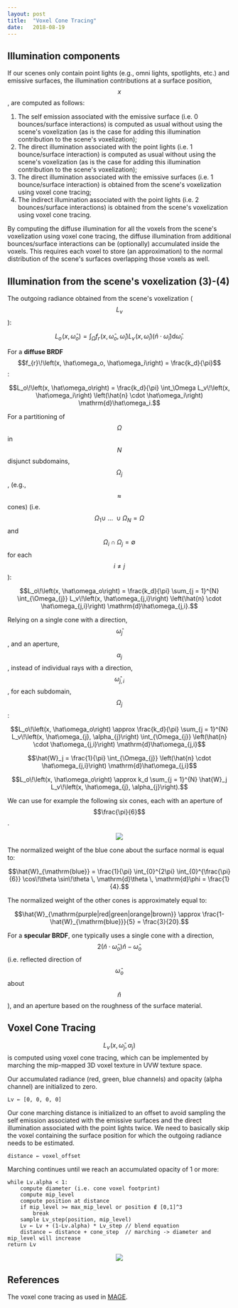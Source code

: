 ```yaml
---
layout: post
title:  "Voxel Cone Tracing"
date:   2018-08-19
---
```


## Illumination components

If our scenes only contain point lights (e.g., omni lights, spotlights, etc.) and emissive surfaces, the illumination contributions at a surface position, $$x$$, are computed as follows:

 1. The self emission associated with the emissive surface (i.e. 0 bounces/surface interactions) is computed as usual without using the scene's voxelization (as is the case for adding this illumination contribution to the scene's voxelization);
 2. The direct illumination associated with the point lights (i.e. 1 bounce/surface interaction) is computed as usual without using the scene's voxelization (as is the case for adding this illumination contribution to the scene's voxelization);
 3. The direct illumination associated with the emissive surfaces (i.e. 1 bounce/surface interaction) is obtained from the scene's voxelization using voxel cone tracing;
 4. The indirect illumination associated with the point lights (i.e. 2 bounces/surface interactions) is obtained from the scene's voxelization using voxel cone tracing.

By computing the diffuse illumination for all the voxels from the scene's voxelization using voxel cone tracing, the diffuse illumination from additional bounces/surface interactions can be (optionally) accumulated inside the voxels. This requires each voxel to store (an approximation) to the normal distribution of the scene's surfaces overlapping those voxels as well.

## Illumination from the scene's voxelization (3)-(4)

The outgoing radiance obtained from the scene's voxelization ($$L_v$$):

$$L_o\!\left(x, \hat\omega_o\right) = \int_\Omega f_{r}\!\left(x, \hat\omega_o, \hat\omega_i\right) L_v\!\left(x, \hat\omega_i\right) \left(\hat{n} \cdot \hat\omega_i\right) \mathrm{d}\hat\omega_i.$$

For a **diffuse BRDF** $$f_{r}\!\left(x, \hat\omega_o, \hat\omega_i\right) = \frac{k_d}{\pi}$$:

$$L_o\!\left(x, \hat\omega_o\right) = \frac{k_d}{\pi} \int_\Omega L_v\!\left(x, \hat\omega_i\right) \left(\hat{n} \cdot \hat\omega_i\right) \mathrm{d}\hat\omega_i.$$

For a partitioning of $$\Omega$$ in $$N$$ disjunct subdomains, $$\Omega_j$$, (e.g., $$\approx$$ cones) (i.e. $$\Omega_1 \cup~...~\cup \Omega_N = \Omega$$ and $$\Omega_i \cap \Omega_j = \emptyset$$ for each $$i \ne j$$):

$$L_o\!\left(x, \hat\omega_o\right) = \frac{k_d}{\pi} \sum_{j = 1}^{N} \int_{\Omega_{j}}  L_v\!\left(x, \hat\omega_{j,i}\right) \left(\hat{n} \cdot \hat\omega_{j,i}\right) \mathrm{d}\hat\omega_{j,i}.$$

Relying on a single cone with a direction, $$\hat\omega_{j}$$, and an aperture, $$\alpha_{j}$$, instead of individual rays with a direction, $$\hat\omega_{j,i}$$, for each subdomain, $$\Omega_j$$: 

$$L_o\!\left(x, \hat\omega_o\right) \approx \frac{k_d}{\pi} \sum_{j = 1}^{N} L_v\!\left(x, \hat\omega_{j}, \alpha_{j}\right) \int_{\Omega_{j}} \left(\hat{n} \cdot \hat\omega_{j,i}\right) \mathrm{d}\hat\omega_{j,i}$$

$$\hat{W}_j = \frac{1}{\pi} \int_{\Omega_{j}} \left(\hat{n} \cdot \hat\omega_{j,i}\right) \mathrm{d}\hat\omega_{j,i}$$

$$L_o\!\left(x, \hat\omega_o\right) \approx k_d \sum_{j = 1}^{N} \hat{W}_j L_v\!\left(x, \hat\omega_{j}, \alpha_{j}\right).$$

We can use for example the following six cones, each with an aperture of $$\frac{\pi}{6}$$.

<p align="center"><img src="https://i.stack.imgur.com/TbALB.png"></p>

The normalized weight of the blue cone about the surface normal is equal to:

$$\hat{W}_{\mathrm{blue}} = \frac{1}{\pi} \int_{0}^{2\pi} \int_{0}^{\frac{\pi}{6}} \cos\!\theta \sin\!\theta \, \mathrm{d}\theta \, \mathrm{d}\phi = \frac{1}{4}.$$

The normalized weight of the other cones is approximately equal to:

$$\hat{W}_{\mathrm{purple|red|green|orange|brown}} \approx \frac{1-\hat{W}_{\mathrm{blue}}}{5} = \frac{3}{20}.$$

For a **specular BRDF**, one typically uses a single cone with a direction, $$2 \left(\hat{n} \cdot \hat\omega_o\right) \hat{n}-\hat\omega_o$$ (i.e. reflected direction of $$\hat\omega_o$$ about $$\hat{n}$$), and an aperture based on the roughness of the surface material.

## Voxel Cone Tracing

$$L_v\!\left(x, \hat\omega_{j}, \alpha_{j}\right)$$ is computed using voxel cone tracing, which can be implemented by marching the mip-mapped 3D voxel texture in UVW texture space.

Our accumulated radiance (red, green, blue channels) and opacity (alpha channel) are initialized to zero. 

    Lv ← [0, 0, 0, 0]

Our cone marching distance is initialized to an offset to avoid sampling the self emission associated with the emissive surfaces and the direct illumination associated with the point lights twice. We need to basically skip the voxel containing the surface position for which the outgoing radiance needs to be estimated.

    distance ← voxel_offset

Marching continues until we reach an accumulated opacity of 1 or more:

    while Lv.alpha < 1:
    	compute diameter (i.e. cone voxel footprint)
    	compute mip_level
    	compute position at distance
    	if mip_level >= max_mip_level or position ∉ [0,1]^3
    	    break
    	sample Lv_step(position, mip_level)
    	Lv ← Lv + (1-Lv.alpha) * Lv_step // blend equation
    	distance ← distance + cone_step  // marching -> diameter and mip_level will increase
    return Lv

<p align="center"><img src="https://i.stack.imgur.com/dGx7V.png"></p>

## References

The voxel cone tracing as used in [MAGE](https://github.com/matt77hias/MAGE/blob/master/MAGE/Shaders/shaders/vct.hlsli).

